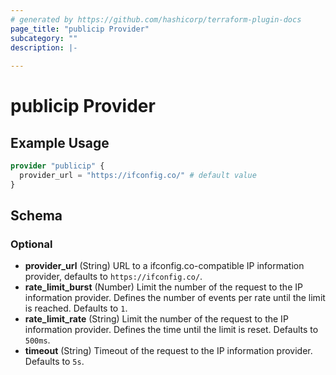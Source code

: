 ```yaml
---
# generated by https://github.com/hashicorp/terraform-plugin-docs
page_title: "publicip Provider"
subcategory: ""
description: |-
  
---
```


# publicip Provider



## Example Usage

```terraform
provider "publicip" {
  provider_url = "https://ifconfig.co/" # default value
}
```

<!-- schema generated by tfplugindocs -->
## Schema

### Optional

- **provider_url** (String) URL to a ifconfig.co-compatible IP information provider, defaults to `https://ifconfig.co/`.
- **rate_limit_burst** (Number) Limit the number of the request to the IP information provider. Defines the number of events per rate until the limit is reached. Defaults to `1`.
- **rate_limit_rate** (String) Limit the number of the request to the IP information provider. Defines the time until the limit is reset. Defaults to `500ms`.
- **timeout** (String) Timeout of the request to the IP information provider. Defaults to `5s`.
